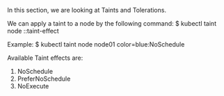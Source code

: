 In this section, we are looking at Taints and Tolerations. 

We can apply a taint to a node by the following command: 
$ kubectl taint node <node-name> <taint-key>:<taint-value>:taint-effect

Example: 
$ kubectl taint node node01 color=blue:NoSchedule

Available Taint effects are:
1. NoSchedule
2. PreferNoSchedule
3. NoExecute